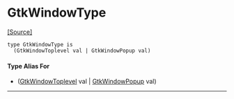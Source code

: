 # GtkWindowType
<span class="source-link">[[Source]](src/gtk3/GtkWindowType.md#L5)</span>
```pony
type GtkWindowType is
  (GtkWindowToplevel val | GtkWindowPopup val)
```

#### Type Alias For

* ([GtkWindowToplevel](gtk3-GtkWindowToplevel.md) val | [GtkWindowPopup](gtk3-GtkWindowPopup.md) val)

---

